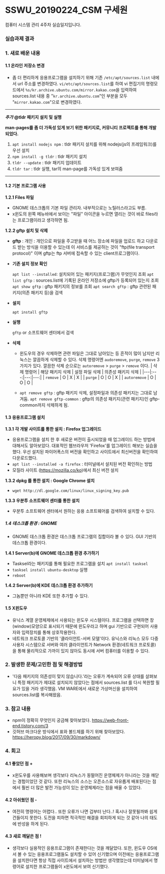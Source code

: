# SSWU_20190224_CSM 구세원 

컴퓨터 시스템 관리 4주차 실습일지입니다.

### 실습과제 결과

### 1. 새로 배운 내용

#### 1.1 온라인 저장소 변경

- 좀 더 편리하게 응용프로그램을 설치하기 위해 기존 `/etc/apt/sources.list` 내에서 url 주소를 변경하였다. 
  `vi/etc/apt/sources.list`를 하여 vi 편집기의 명령모드에서 `%s/kr.archive.ubuntu.com/mirror.kakao.com`을 입력하여 sources.list 내용 중 "`kr.archive.ubuntu.com`"인 부분을 모두 "`mirror.kakao.com`"으로 변경하였다. 

--- 
***추가*** **@tldr 패키지 설치 및 실행**
  
  **man-pages를 좀 더 가독성 있게 보기 위한 패키지로, 커뮤니티 프로젝트를 통해 개발되었다.**
  1. `apt install nodejs npm` : tldr 패키지 설치를 위해 nodejs(js의 프레임워크)를 우선 설치
  2. `npm install -g tldr` : tldr 패키지 설치
  3. `tldr --update` : tldr 패키지 업데이트
  4. `tldr tar` : tldr 실행, tar의 man-page를 가독성 있게 보여줌 
---

#### 1.2 기본 프로그램 사용 
**1.2.1 Files 파일** 
- GNOME 데스크톱의 기본 파일 관리자. 내부적으로는 노틸러스라고도 부름. 
- x윈도의 왼쪽 메뉴바에서 보이는 "파일" 아이콘을 누르면 열리는 것이 바로 files라는 프로그램이라고 생각하면 됨.  

**1.2.2 gftp 설치 및 삭제**
  - **gftp** : 개인 : 개인으로 파일을 주고받을 때 어느 장소에 파일을 업로드 하고 다운로드 받는 방식을 이용할 수 있는데 이 서비스를 제공하는 것이 "ftp(file transport protocol)" 이며 gftp는 ftp 서버에 접속할 수 있는 client프로그램이다. 
  - **기존 설치 정보 확인**
    
    `apt list --installed`: 설치되어 있는 패키지(프로그램)가 무엇인지 조회
    `apt list gftp` : sources.list에 기록된 온라인 저장소에 gftp가 등록되어 있는지 조회
    `apt show gftp` : gftp 패키지의 정보를 조회
    `apt search gftp` : gftp 관련된 패키지(의존 패키지 등)을 검색
    
  - **설치**

    `apt install gftp` 
  
  - **실행**
    
    `gftp` or 소프트웨어 센터에서 검색
   
  - **삭제** 
    - 윈도우의 경우 삭제하면 관련 파일은 그대로 남아있는 등 흔적이 많이 남지만 리눅스는 깔끔하게 삭제할 수 있다. 
      삭제 명령어엔 `audoremove`, `purge`, `remove` 3가지가 있다. 
      깔끔한 삭제 순으로는 `autoremove` > `purge` > `remove` 이다. 
      | 삭제 명령어 | 해당 패키지 삭제 | 설정 파일 삭제 | 의존성 패키지 삭제 |
      |---|:---:|---:|---:|
      | `remove` | O | X | X |
      | `purge` | O | O | X |
      | `autoremove` | O | O | O |
    
    - `apt remove gftp` : gftp 패키지 삭제, 설정파일과 의존성 패키지는 그대로 남겨둠. 
      `apt remove gftp-common` : gftp의 의존성 패키지(관련 패키지)인 gftp-common까지 삭제하게 됨. 
      
#### 1.3 응용프로그램 설치 

**1.3.1 각 개발 사이트를 통한 설치 : Firefox 업그레이드** 
- 응용프로그램을 설치 한 후 새로운 버전이 출시되었을 때 업그레이드 하는 방법에 대해서도 알아보았다. 대표적인 웹브라우저 'Firefox'를 업그레이드 해보는 실습을 했다. 우선 설치된 파이어폭스의 버전을 확인하고 사이트에서 최신버전을 확인하여 다운로드했다. 
- `apt list --installed -a firefox` : 터미널에서 설치된 버전 확인하는 방법
- 모질라 사이트 (https://mozilla.co/ko)에서 최신 버전 설치
      
**1.3.2 dpkg 를 통한 설치 : Google Chrome 설치**
- `wget http://dl.google.com/linux/linux_signing_key.pub`

**1.3.3 우분투 소프트웨어 센터를 통한 설치**
- 우분투 소프트웨어 센터에서 원하는 응용 소프트웨어를 검색하여 설치할 수 있다. 

##### 1.4 데스크톱 환경 : GNOME  
- GNOME 데스크톱 환경은 데스크톱 프로그램의 집합이라 볼 수 있다. GUI 기반의 데스크톱 환경이다. 

**1.4.1 Server(b)에 GNOME 데스크톱 환경 추가하기**
- Tasksel라는 패키지를 통해 필요한 프로그램을 설치 `apt install tasksel`
- `tasksel install ubuntu-desktop` 실행
- `reboot` 

**1.4.2 Server(b)에 KDE 데스크톱 환경 추가하기**
- 그놈뿐만 아니라 KDE 또한 추가할 수 있다. 

#### 1.5 X윈도우 
- 유닉스 계열 운영체제에서 사용되는 윈도우 시스템이다. 프로그램을 선택하면 창(window)모양으로 표시되기 때문에 윈도우라고 하며 gui 기반으로 구현되어 사용자와 입력장치를 통해 상호작용한다. 
- 네트워크 프로토콜 기반의 '클라이언트-서버 모델'이다. 유닉스와 리눅스 모두 다중 사용자 시스템으로 서버와 여러 클라이언트가 Network 환경(네트워크 프로토콜)을 통해 물리적으로 가까이 있지 않아도 동시에 서버 컴퓨터를 이용할 수 있다. 


### 2. 발생한 문제/고민한 점 및 해결방법

	
- '다음 패키지의 의존성이 맞지 않습니다.'라는 오류가 계속되어 오류 상태를 살펴보니 특정 패키지가 제대로 설치되지 않았다는 점에서 sources.list 를 다시 복원할 필요가 있을 거라 생각했음. 
  VM WARE에서 새로운 가상머신을 설치하여 sources.list를 복사해왔음. 


### 3. 참고 내용

	
- npm이 정확히 무엇인지 궁금해 찾아보았다. https://web-front-end.tistory.com/3
- 깃허브 마크다운 방식에서 표와 볼드체를 하기 위해 찾아보았다. https://heropy.blog/2017/09/30/markdown/


### 4. 회고    
    
#### 4.1 좋았던 점 +
	
- x윈도우를 사용해보며 생각보다 리눅스가 동떨어진 운영체제가 아니라는 것을 깨닫는 경험이었던 것 같다. 또한 리눅스의 소스는 오픈소스로 자유롭게 배포된다는 점에서 훨씬 더 많은 발전 가능성이 있는 운영체제라는 점을 배울 수 있었다. 

#### 4.2 아쉬웠던 점 -
	
- 여전히 명령어는 어렵다.. 또한 오류가 나면 겁부터 난다..! 혹시나 잘못될까봐 쉽게 건들이지 못한다. 도전을 피하면 적극적인 해결을 회피하게 되는 것 같아 나의 태도에 반성을 하게 된다. 
  
#### 4.3 새로 깨달은 점 !
	
- 생각보다 실용적인 응용프로그램이 존재한다는 것을 깨달았다. 또한, 윈도우 OS에서 볼 수 있는 응용프로그램들도 설치할 수 있어 신기했으며 이전에는 응용프로그램을 설치한다면 항상 직접 사이트에서 설치하는 방법만 생각했었는데 터미널에서 명령어로 설치한 프로그램들이 x윈도에서 보여 신기했다.  
	  
